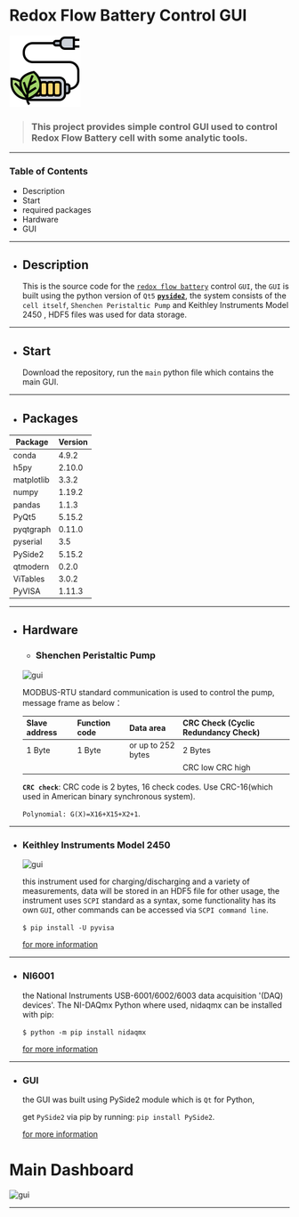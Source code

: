 # Redox Flow Battery Control GUI


![](https://github.com/Mohamed-Nser-Said/RFB_control_sys/blob/master/main_simple_ui/icons/manimage.png)

  > ### This project provides simple control GUI used to control Redox Flow Battery cell with some analytic tools.

---

### Table of Contents
* Description
* Start
* required packages
* Hardware
* GUI


---
* ## Description 

   This is the source code for the [`redox flow battery`](https://en.wikipedia.org/wiki/Flow_battery) control `GUI`,
  the `GUI` is built using the python version of `Qt5`  [**`pyside2`**](https://doc.qt.io/qtforpython/index.html), 
  the system consists of the `cell itself`, `Shenchen Peristaltic Pump` and Keithley Instruments Model 2450 ,
  HDF5 files was used for data storage.
---
* ## Start
    Download the repository, run the `main` python file which contains the main GUI.
---
* ## Packages


Package                           | Version
----------------------------------| -------------------
conda                             | 4.9.2
h5py                              | 2.10.0
matplotlib                        | 3.3.2
numpy                             | 1.19.2
pandas                            | 1.1.3
PyQt5                             | 5.15.2
pyqtgraph                         | 0.11.0
pyserial                          | 3.5
PySide2                           | 5.15.2
qtmodern                          | 0.2.0
ViTables                          | 3.0.2
PyVISA                            |1.11.3


---
* ## Hardware
  * ### Shenchen Peristaltic Pump
  <img src="https://www.good-pump.com/uploadfile/load/images/2020/202004/20200407/15/20200407103434z1kzlgic.jpg" alt="gui" width="300"/>
  
  MODBUS-RTU standard communication is used to control the pump, message frame as below：
  
  |Slave address | Function code | Data area         | CRC Check (Cyclic Redundancy Check)   |
  |--------------|---------------|-------------------|---------------------------------------|
  |1 Byte        | 1 Byte        | or up to 252 bytes|     2 Bytes                           |
  |              |               |                   |  CRC low       CRC high               |
  
  **`CRC check`**: CRC code is 2 bytes, 16 check codes. Use CRC-16(which used in American binary
synchronous system).

    `Polynomial: G(X)=X16+X15+X2+1`.
---
  * ### Keithley Instruments Model 2450
    <img src="https://www.distrelec.de/Web/WebShopImages/landscape_large/95/80/keithley-2450.jpg" alt="gui" width="300"/>
    
    this instrument used for charging/discharging and a variety of measurements, data will be stored in an HDF5 file for
    other usage, the instrument uses `SCPI` standard as a syntax, some functionality has its own `GUI`, other commands can be
    accessed via `SCPI command line`.
    
    `$ pip install -U pyvisa`
    
    [for more information](https://pyvisa.readthedocs.io/en/latest/introduction/getting.html)
    

    
        
  
---
  * ### NI6001
     the National Instruments USB-6001/6002/6003 data acquisition '(DAQ) devices'. The NI-DAQmx Python where used,
    nidaqmx can be installed with pip:
    
    `$ python -m pip install nidaqmx`
     
    [for more information](https://nidaqmx-python.readthedocs.io/en/latest/)

---

  * ### GUI
    the GUI was built using PySide2 module which is `Qt` for Python,
    
    get `PySide2` via pip by running:
    `pip install PySide2`.
    
    [for more information](https://wiki.qt.io/Qt_for_Python)
    
    
# **Main Dashboard** 
 <img src="https://github.com/Mohamed-Nser-Said/RDF_project/blob/main/icons/UI.gif?raw=true" alt="gui" width="700"/>



  

    
    
    
    
 




---
   


